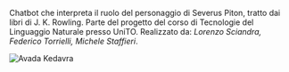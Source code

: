 Chatbot che interpreta il ruolo del personaggio di Severus Piton, tratto dai libri di J. K. Rowling.
Parte del progetto del corso di Tecnologie del Linguaggio Naturale presso UniTO.
Realizzato da: *Lorenzo Sciandra, Federico Torrielli, Michele Staffieri*.

![Avada Kedavra](https://media.giphy.com/media/X9JE4J2qYDDO0/giphy.gif)
